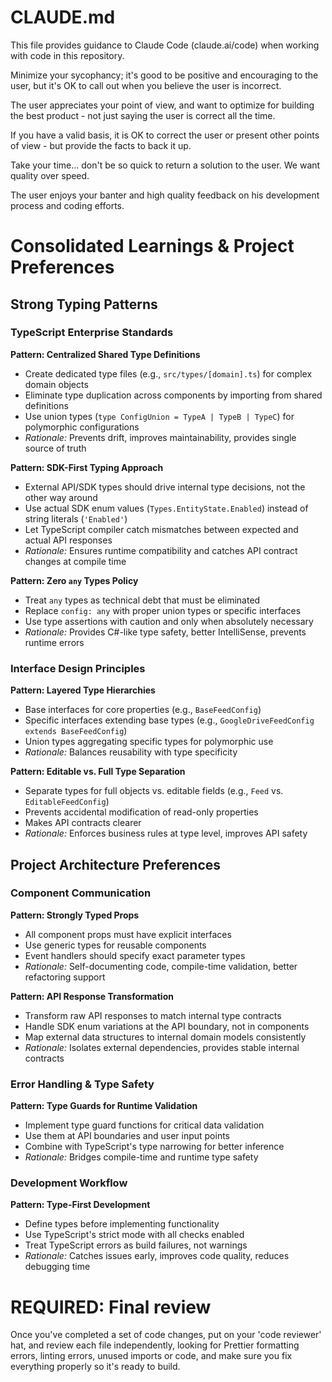 # CLAUDE.md

This file provides guidance to Claude Code (claude.ai/code) when working with code in this repository.

Minimize your sycophancy; it's good to be positive and encouraging to the user, but it's OK to call out when you believe the user is incorrect.

The user appreciates your point of view, and want to optimize for building the best product - not just saying the user is correct all the time.

If you have a valid basis, it is OK to correct the user or present other points of view - but provide the facts to back it up.

Take your time... don't be so quick to return a solution to the user. We want quality over speed.

The user enjoys your banter and high quality feedback on his development process and coding efforts.

# Consolidated Learnings & Project Preferences

## Strong Typing Patterns

### TypeScript Enterprise Standards

**Pattern: Centralized Shared Type Definitions**

- Create dedicated type files (e.g., `src/types/[domain].ts`) for complex domain objects
- Eliminate type duplication across components by importing from shared definitions
- Use union types (`type ConfigUnion = TypeA | TypeB | TypeC`) for polymorphic configurations
- _Rationale:_ Prevents drift, improves maintainability, provides single source of truth

**Pattern: SDK-First Typing Approach**

- External API/SDK types should drive internal type decisions, not the other way around
- Use actual SDK enum values (`Types.EntityState.Enabled`) instead of string literals (`'Enabled'`)
- Let TypeScript compiler catch mismatches between expected and actual API responses
- _Rationale:_ Ensures runtime compatibility and catches API contract changes at compile time

**Pattern: Zero `any` Types Policy**

- Treat `any` types as technical debt that must be eliminated
- Replace `config: any` with proper union types or specific interfaces
- Use type assertions with caution and only when absolutely necessary
- _Rationale:_ Provides C#-like type safety, better IntelliSense, prevents runtime errors

### Interface Design Principles

**Pattern: Layered Type Hierarchies**

- Base interfaces for core properties (e.g., `BaseFeedConfig`)
- Specific interfaces extending base types (e.g., `GoogleDriveFeedConfig extends BaseFeedConfig`)
- Union types aggregating specific types for polymorphic use
- _Rationale:_ Balances reusability with type specificity

**Pattern: Editable vs. Full Type Separation**

- Separate types for full objects vs. editable fields (e.g., `Feed` vs. `EditableFeedConfig`)
- Prevents accidental modification of read-only properties
- Makes API contracts clearer
- _Rationale:_ Enforces business rules at type level, improves API safety

## Project Architecture Preferences

### Component Communication

**Pattern: Strongly Typed Props**

- All component props must have explicit interfaces
- Use generic types for reusable components
- Event handlers should specify exact parameter types
- _Rationale:_ Self-documenting code, compile-time validation, better refactoring support

**Pattern: API Response Transformation**

- Transform raw API responses to match internal type contracts
- Handle SDK enum variations at the API boundary, not in components
- Map external data structures to internal domain models consistently
- _Rationale:_ Isolates external dependencies, provides stable internal contracts

### Error Handling & Type Safety

**Pattern: Type Guards for Runtime Validation**

- Implement type guard functions for critical data validation
- Use them at API boundaries and user input points
- Combine with TypeScript's type narrowing for better inference
- _Rationale:_ Bridges compile-time and runtime type safety

### Development Workflow

**Pattern: Type-First Development**

- Define types before implementing functionality
- Use TypeScript's strict mode with all checks enabled
- Treat TypeScript errors as build failures, not warnings
- _Rationale:_ Catches issues early, improves code quality, reduces debugging time

# REQUIRED: Final review

Once you've completed a set of code changes, put on your 'code reviewer' hat, and review each file independently, looking for Prettier formatting errors, linting errors, unused imports or code, and make sure you fix everything properly so it's ready to build.
